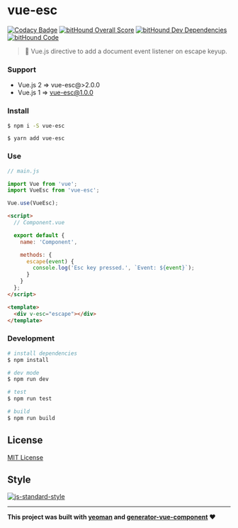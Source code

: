 # vue-esc
[![Codacy Badge](https://api.codacy.com/project/badge/Grade/a34ce7d9829c4124823cba10d24ad941)](https://www.codacy.com/app/FindEarth/vue-esc?utm_source=github.com&utm_medium=referral&utm_content=ianaya89/vue-esc&utm_campaign=badger)
[![bitHound Overall Score](https://www.bithound.io/github/ianaya89/vue-esc/badges/score.svg)](https://www.bithound.io/github/ianaya89/vue-esc)
[![bitHound Dev Dependencies](https://www.bithound.io/github/ianaya89/vue-esc/badges/devDependencies.svg)](https://www.bithound.io/github/ianaya89/vue-esc/master/dependencies/npm)
[![bitHound Code](https://www.bithound.io/github/ianaya89/vue-esc/badges/code.svg)](https://www.bithound.io/github/ianaya89/vue-esc)

> :running: Vue.js directive to add a document event listener on escape keyup.

### Support
- Vue.js 2 => vue-esc@>2.0.0
- Vue.js 1 => vue-esc@1.0.0

### Install
```bash
$ npm i -S vue-esc
```
```
$ yarn add vue-esc
```

### Use

```javascript
// main.js

import Vue from 'vue';
import VueEsc from 'vue-esc';

Vue.use(VueEsc);
```

```html
<script>
  // Component.vue

  export default {
    name: 'Component',

    methods: {
      escape(event) {
        console.log('Esc key pressed.', `Event: ${event}`);
      }
    }
  };
</script>

<template>
  <div v-esc="escape"></div>
</template>
```

### Development

```bash
# install dependencies
$ npm install

# dev mode
$ npm run dev

# test
$ npm run test

# build
$ npm run build
```

## License
[MIT License](https://github.com/ndelvalle/vue-esc/blob/master/LICENSE)


## Style
[![js-standard-style](https://cdn.rawgit.com/feross/standard/master/badge.svg)](http://standardjs.com)

___
**This project was built with [yeoman](http://yeoman.io/) and [generator-vue-component](https://github.com/ianaya89/generator-vue-component) ❤️**
